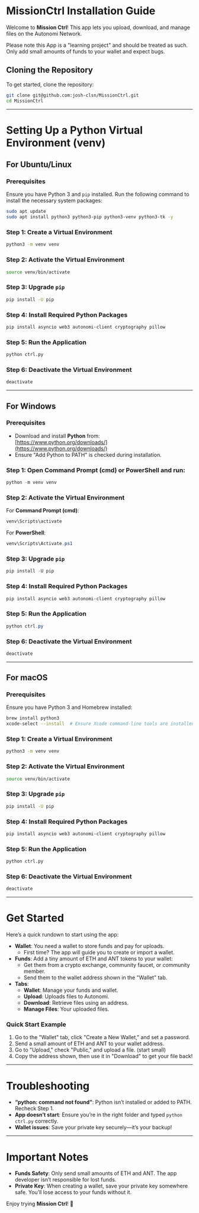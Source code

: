# MissionCtrl Installation Guide

Welcome to **Mission Ctrl**! This app lets you upload, download, and manage files on the Autonomi Network.

Please note this App is a "learning project" and should be treated as such. Only add small amounts of funds to your wallet and expect bugs.

## Cloning the Repository

To get started, clone the repository:

```bash
git clone git@github.com:josh-clsn/MissionCtrl.git
cd MissionCtrl
```

---

# Setting Up a Python Virtual Environment (venv)

## **For Ubuntu/Linux**

### **Prerequisites**
Ensure you have Python 3 and `pip` installed. Run the following command to install the necessary system packages:

```bash
sudo apt update
sudo apt install python3 python3-pip python3-venv python3-tk -y
```

### **Step 1: Create a Virtual Environment**
```bash
python3 -m venv venv
```

### **Step 2: Activate the Virtual Environment**
```bash
source venv/bin/activate
```

### **Step 3: Upgrade `pip`**
```bash
pip install -U pip
```

### **Step 4: Install Required Python Packages**
```bash
pip install asyncio web3 autonomi-client cryptography pillow
```

### **Step 5: Run the Application**
```bash
python ctrl.py
```

### **Step 6: Deactivate the Virtual Environment**
```bash
deactivate
```

---

## **For Windows**

### **Prerequisites**
- Download and install **Python** from: [https://www.python.org/downloads/](https://www.python.org/downloads/)
- Ensure "Add Python to PATH" is checked during installation.

### **Step 1: Open Command Prompt (cmd) or PowerShell and run:**

```powershell
python -m venv venv
```

### **Step 2: Activate the Virtual Environment**
For **Command Prompt (cmd)**:
```cmd
venv\Scripts\activate
```

For **PowerShell**:
```powershell
venv\Scripts\Activate.ps1
```

### **Step 3: Upgrade `pip`**
```powershell
pip install -U pip
```

### **Step 4: Install Required Python Packages**
```powershell
pip install asyncio web3 autonomi-client cryptography pillow
```

### **Step 5: Run the Application**
```powershell
python ctrl.py
```

### **Step 6: Deactivate the Virtual Environment**
```powershell
deactivate
```

---

## **For macOS**

### **Prerequisites**
Ensure you have Python 3 and Homebrew installed:

```bash
brew install python3
xcode-select --install  # Ensure Xcode command-line tools are installed
```

### **Step 1: Create a Virtual Environment**
```bash
python3 -m venv venv
```

### **Step 2: Activate the Virtual Environment**
```bash
source venv/bin/activate
```

### **Step 3: Upgrade `pip`**
```bash
pip install -U pip
```

### **Step 4: Install Required Python Packages**
```bash
pip install asyncio web3 autonomi-client cryptography pillow
```

### **Step 5: Run the Application**
```bash
python ctrl.py
```

### **Step 6: Deactivate the Virtual Environment**
```bash
deactivate
```

---

# Get Started

Here’s a quick rundown to start using the app:

- **Wallet**: You need a wallet to store funds and pay for uploads.
  - First time? The app will guide you to create or import a wallet.
- **Funds**: Add a tiny amount of ETH and ANT tokens to your wallet:
  - Get them from a crypto exchange, community faucet, or community member.
  - Send them to the wallet address shown in the "Wallet" tab.
- **Tabs**:
  - **Wallet**: Manage your funds and wallet.
  - **Upload**: Uploads files to Autonomi.
  - **Download**: Retrieve files using an address.
  - **Manage Files**: Your uploaded files.

### Quick Start Example
1. Go to the "Wallet" tab, click "Create a New Wallet," and set a password.
2. Send a small amount of ETH and ANT to your wallet address.
3. Go to "Upload," check "Public," and upload a file. (start small)
4. Copy the address shown, then use it in "Download" to get your file back!

---

# Troubleshooting

- **“python: command not found”**: Python isn’t installed or added to PATH. Recheck Step 1.
- **App doesn’t start**: Ensure you’re in the right folder and typed `python ctrl.py` correctly.
- **Wallet issues**: Save your private key securely—it’s your backup!

---

# Important Notes

- **Funds Safety**: Only send small amounts of ETH and ANT. The app developer isn’t responsible for lost funds.
- **Private Key**: When creating a wallet, save your private key somewhere safe. You’ll lose access to your funds without it.

Enjoy trying **Mission Ctrl**! 🚀

